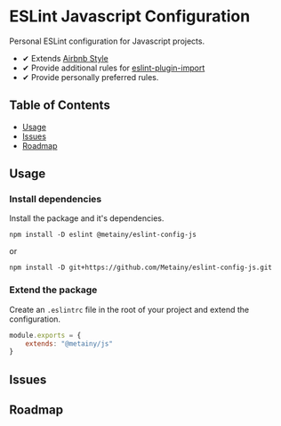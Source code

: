 # ESLint Javascript Configuration

Personal ESLint configuration for Javascript projects.

* ✔ Extends [Airbnb Style]
* ✔ Provide additional rules for [eslint-plugin-import]
* ✔ Provide personally preferred rules.

## Table of Contents

* [Usage](#usage)
* [Issues](#issues)
* [Roadmap](#roadmap)

## Usage

### Install dependencies

Install the package and it's dependencies.

```
npm install -D eslint @metainy/eslint-config-js
```

or

```
npm install -D git+https://github.com/Metainy/eslint-config-js.git
```

### Extend the package

Create an `.eslintrc` file in the root of your project and extend the configuration.

```js
module.exports = {
    extends: "@metainy/js"
}
```

## Issues

## Roadmap

[Airbnb Style]: https://www.npmjs.com/package/eslint-config-airbnb-base

[eslint-plugin-import]: https://github.com/import-js/eslint-plugin-import
